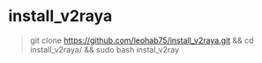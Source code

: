 # install_v2raya
>
> git clone https://github.com/leohab75/install_v2raya.git && cd install_v2raya/ && sudo bash instal_v2ray
